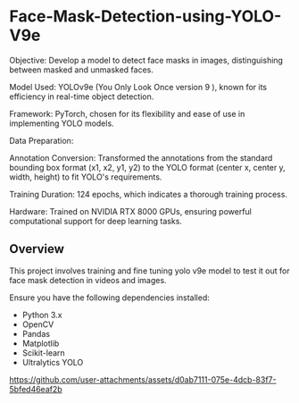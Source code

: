# Face-Mask-Detection-using-YOLO-V9e
Objective:
Develop a model to detect face masks in images, distinguishing between masked and unmasked faces.

Model Used:
YOLOv9e (You Only Look Once version 9 ), known for its efficiency in real-time object detection.

Framework:
PyTorch, chosen for its flexibility and ease of use in implementing YOLO models.

Data Preparation:

Annotation Conversion: Transformed the annotations from the standard bounding box format (x1, x2, y1, y2) to the YOLO format (center x, center y, width, height) to fit YOLO's requirements.


Training Duration: 124 epochs, which indicates a thorough training process.

Hardware: Trained on NVIDIA RTX 8000 GPUs, ensuring powerful computational support for deep learning tasks.

## Overview

This project involves training and fine tuning yolo v9e model to test it out for face mask detection in videos and images.


Ensure you have the following dependencies installed:

- Python 3.x
- OpenCV
- Pandas
- Matplotlib
- Scikit-learn
- Ultralytics YOLO

https://github.com/user-attachments/assets/d0ab7111-075e-4dcb-83f7-5bfed46eaf2b

